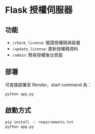 
# Flask 授權伺服器

## 功能
- `/check_license`: 驗證授權碼與裝置
- `/update_license`: 更新授權碼資料
- `/admin`: 簡易授權後台頁面

## 部署
可直接部署至 Render，start command 為：
```
python app.py
```

## 啟動方式
```bash
pip install -r requirements.txt
python app.py
```
